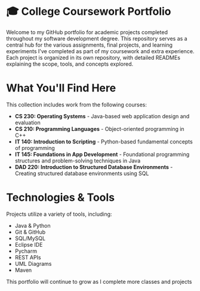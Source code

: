 # 🎓 College Coursework Portfolio
<p>Welcome to my GitHub portfolio for academic projects completed throughout my software development degree. This repository serves as a central hub for the various assignments, final projects, and learning experiments I've completed as part of my coursework and extra experience.</br>
Each project is organized in its own repository, with detailed READMEs explaining the scope, tools, and concepts explored.</p>


<h1>What You'll Find Here</h1>
<p>This collection includes work from the following courses:</p>

<ul>
<li><b>CS 230: Operating Systems</b> - Java-based web application design and evaluation</li>
<li><b>CS 210: Programming Languages</b> - Object-oriented programming in C++</li>
<li><b>IT 140: Introduction to Scripting</b> - Python-based fundamental concepts of programming</li>
<li><b>IT 145: Foundations in App Development</b> - Foundational programming structures and problem-solving techniques in Java</li>
<li><b>DAD 220: Introduction to Structured Database Environments</b> - Creating structured database environments using SQL</li>
</ul>

<h1>Technologies & Tools</h1>
<p>Projects utilize a variety of tools, including:</p>

<ul>
<li>Java & Python</li>
<li>Git & GitHub</li>
<li>SQL/MySQL</li>
<li>Eclipse IDE</li>
<li>Pycharm</li>
<li>REST APIs</li>
<li>UML Diagrams</li>
<li>Maven</li>
</ul>


<p> This portfolio will continue to grow as I complete more classes and projects </p>


<!---
it-tech-90/it-tech-90 is a ✨ special ✨ repository because its `README.md` (this file) appears on your GitHub profile.
You can click the Preview link to take a look at your changes.
--->
